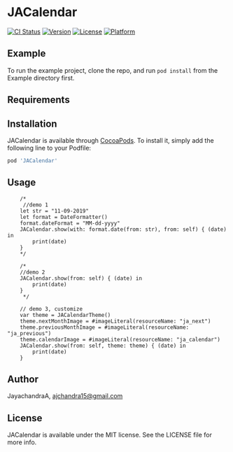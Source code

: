 # JACalendar

[![CI Status](https://img.shields.io/travis/JayachandraA/JACalendar.svg?style=flat)](https://travis-ci.org/JayachandraA/JACalendar)
[![Version](https://img.shields.io/cocoapods/v/JACalendar.svg?style=flat)](https://cocoapods.org/pods/JACalendar)
[![License](https://img.shields.io/cocoapods/l/JACalendar.svg?style=flat)](https://cocoapods.org/pods/JACalendar)
[![Platform](https://img.shields.io/cocoapods/p/JACalendar.svg?style=flat)](https://cocoapods.org/pods/JACalendar)

## Example

To run the example project, clone the repo, and run `pod install` from the Example directory first.

## Requirements

## Installation

JACalendar is available through [CocoaPods](https://cocoapods.org). To install
it, simply add the following line to your Podfile:

```ruby
pod 'JACalendar'
```

## Usage

        /*
         //demo 1
        let str = "11-09-2019"
        let format = DateFormatter()
        format.dateFormat = "MM-dd-yyyy"
        JACalendar.show(with: format.date(from: str), from: self) { (date) in
            print(date)
        }
        */
        
        /*
        //demo 2
        JACalendar.show(from: self) { (date) in
            print(date)
        }
         */
        
        // demo 3, customize
        var theme = JACalendarTheme()
        theme.nextMonthImage = #imageLiteral(resourceName: "ja_next")
        theme.previousMonthImage = #imageLiteral(resourceName: "ja_previous")
        theme.calendarImage = #imageLiteral(resourceName: "ja_calendar")
        JACalendar.show(from: self, theme: theme) { (date) in
            print(date)
        }

## Author

JayachandraA, ajchandra15@gmail.com

## License

JACalendar is available under the MIT license. See the LICENSE file for more info.

